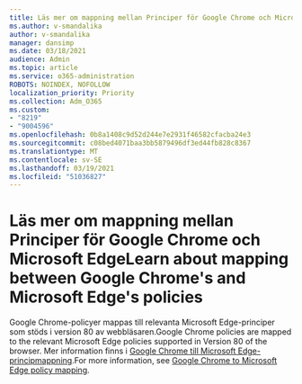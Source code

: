 ```yaml
---
title: Läs mer om mappning mellan Principer för Google Chrome och Microsoft Edge
ms.author: v-smandalika
author: v-smandalika
manager: dansimp
ms.date: 03/18/2021
audience: Admin
ms.topic: article
ms.service: o365-administration
ROBOTS: NOINDEX, NOFOLLOW
localization_priority: Priority
ms.collection: Adm_O365
ms.custom:
- "8219"
- "9004596"
ms.openlocfilehash: 0b8a1408c9d52d244e7e2931f46582cfacba24e3
ms.sourcegitcommit: c08bed4071baa3bb5879496df3ed44fb828c8367
ms.translationtype: MT
ms.contentlocale: sv-SE
ms.lasthandoff: 03/19/2021
ms.locfileid: "51036827"
---
```

# <a name="learn-about-mapping-between-google-chromes-and-microsoft-edges-policies"></a><span data-ttu-id="a186a-102">Läs mer om mappning mellan Principer för Google Chrome och Microsoft Edge</span><span class="sxs-lookup"><span data-stu-id="a186a-102">Learn about mapping between Google Chrome's and Microsoft Edge's policies</span></span>

<span data-ttu-id="a186a-103">Google Chrome-policyer mappas till relevanta Microsoft Edge-principer som stöds i version 80 av webbläsaren.</span><span class="sxs-lookup"><span data-stu-id="a186a-103">Google Chrome policies are mapped to the relevant Microsoft Edge policies supported in Version 80 of the browser.</span></span> <span data-ttu-id="a186a-104">Mer information finns i [Google Chrome till Microsoft Edge-principmappning](https://docs.microsoft.com/deployedge/microsoft-edge-policy-map-chrome-to-newedge).</span><span class="sxs-lookup"><span data-stu-id="a186a-104">For more information, see [Google Chrome to Microsoft Edge policy mapping](https://docs.microsoft.com/deployedge/microsoft-edge-policy-map-chrome-to-newedge).</span></span>

